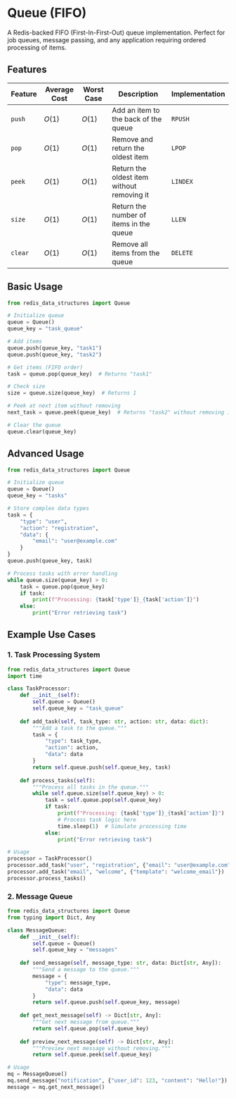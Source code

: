# Queue (FIFO)

A Redis-backed FIFO (First-In-First-Out) queue implementation. Perfect for job queues, message passing, and any application requiring ordered processing of items.

## Features

| Feature | Average Cost | Worst Case | Description | Implementation |
| --- | --- | --- | --- | --- |
| `push` | $O(1)$ | $O(1)$ | Add an item to the back of the queue | `RPUSH` |
| `pop` | $O(1)$ | $O(1)$ | Remove and return the oldest item | `LPOP` |
| `peek` | $O(1)$ | $O(1)$ | Return the oldest item without removing it | `LINDEX` |
| `size` | $O(1)$ | $O(1)$ | Return the number of items in the queue | `LLEN` |
| `clear` | $O(1)$ | $O(1)$ | Remove all items from the queue | `DELETE` |

## Basic Usage

```python
from redis_data_structures import Queue

# Initialize queue
queue = Queue()
queue_key = "task_queue"

# Add items
queue.push(queue_key, "task1")
queue.push(queue_key, "task2")

# Get items (FIFO order)
task = queue.pop(queue_key)  # Returns "task1"

# Check size
size = queue.size(queue_key)  # Returns 1

# Peek at next item without removing
next_task = queue.peek(queue_key)  # Returns "task2" without removing it

# Clear the queue
queue.clear(queue_key)
```

## Advanced Usage

```python
from redis_data_structures import Queue

# Initialize queue
queue = Queue()
queue_key = "tasks"

# Store complex data types
task = {
    "type": "user",
    "action": "registration",
    "data": {
        "email": "user@example.com"
    }
}
queue.push(queue_key, task)

# Process tasks with error handling
while queue.size(queue_key) > 0:
    task = queue.pop(queue_key)
    if task:
        print(f"Processing: {task['type']}_{task['action']}")
    else:
        print("Error retrieving task")
```

## Example Use Cases

### 1. Task Processing System

```python
from redis_data_structures import Queue
import time

class TaskProcessor:
    def __init__(self):
        self.queue = Queue()
        self.queue_key = "task_queue"
    
    def add_task(self, task_type: str, action: str, data: dict):
        """Add a task to the queue."""
        task = {
            "type": task_type,
            "action": action,
            "data": data
        }
        return self.queue.push(self.queue_key, task)
    
    def process_tasks(self):
        """Process all tasks in the queue."""
        while self.queue.size(self.queue_key) > 0:
            task = self.queue.pop(self.queue_key)
            if task:
                print(f"Processing: {task['type']}_{task['action']}")
                # Process task logic here
                time.sleep(1)  # Simulate processing time
            else:
                print("Error retrieving task")

# Usage
processor = TaskProcessor()
processor.add_task("user", "registration", {"email": "user@example.com"})
processor.add_task("email", "welcome", {"template": "welcome_email"})
processor.process_tasks()
```

### 2. Message Queue

```python
from redis_data_structures import Queue
from typing import Dict, Any

class MessageQueue:
    def __init__(self):
        self.queue = Queue()
        self.queue_key = "messages"
    
    def send_message(self, message_type: str, data: Dict[str, Any]):
        """Send a message to the queue."""
        message = {
            "type": message_type,
            "data": data
        }
        return self.queue.push(self.queue_key, message)
    
    def get_next_message(self) -> Dict[str, Any]:
        """Get next message from queue."""
        return self.queue.pop(self.queue_key)
    
    def preview_next_message(self) -> Dict[str, Any]:
        """Preview next message without removing."""
        return self.queue.peek(self.queue_key)

# Usage
mq = MessageQueue()
mq.send_message("notification", {"user_id": 123, "content": "Hello!"})
message = mq.get_next_message()
```
